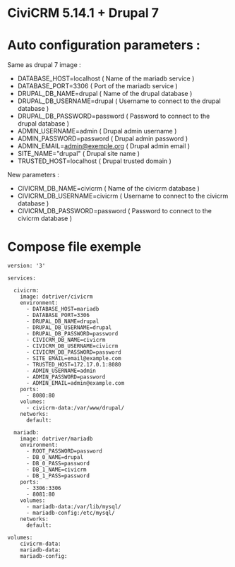 # CiviCRM 5.14.1 + Drupal 7

# Auto configuration parameters :

Same as drupal 7 image :

- DATABASE_HOST=localhost       ( Name of the mariadb service )
- DATABASE_PORT=3306            ( Port of the mariadb service )
- DRUPAL_DB_NAME=drupal         ( Name of the drupal database )
- DRUPAL_DB_USERNAME=drupal     ( Username to connect to the drupal database )
- DRUPAL_DB_PASSWORD=password   ( Password to connect to the drupal database )
- ADMIN_USERNAME=admin          ( Drupal admin username )
- ADMIN_PASSWORD=password       ( Drupal admin password )
- ADMIN_EMAIL=admin@exemple.org ( Drupal admin email )
- SITE_NAME="drupal"            ( Drupal site name )
- TRUSTED_HOST=localhost        ( Drupal trusted domain )

New parameters :

- CIVICRM_DB_NAME=civicrm       ( Name of the civicrm database )
- CIVICRM_DB_USERNAME=civicrm   ( Username to connect to the civicrm database )
- CIVICRM_DB_PASSWORD=password  ( Password to connect to the civicrm database )

# Compose file exemple

```
version: '3'

services:

  civicrm:
    image: dotriver/civicrm
    environment:
      - DATABASE_HOST=mariadb
      - DATABASE_PORT=3306
      - DRUPAL_DB_NAME=drupal
      - DRUPAL_DB_USERNAME=drupal
      - DRUPAL_DB_PASSWORD=password
      - CIVICRM_DB_NAME=civicrm
      - CIVICRM_DB_USERNAME=civicrm
      - CIVICRM_DB_PASSWORD=password
      - SITE_EMAIL=email@example.com
      - TRUSTED_HOST=172.17.0.1:8080
      - ADMIN_USERNAME=admin
      - ADMIN_PASSWORD=password
      - ADMIN_EMAIL=admin@example.com
    ports:
      - 8080:80
    volumes:
      - civicrm-data:/var/www/drupal/
    networks:
      default:
    
  mariadb:
    image: dotriver/mariadb
    environment:
      - ROOT_PASSWORD=password
      - DB_0_NAME=drupal
      - DB_0_PASS=password
      - DB_1_NAME=civicrm
      - DB_1_PASS=password
    ports:
      - 3306:3306
      - 8081:80
    volumes:
      - mariadb-data:/var/lib/mysql/
      - mariadb-config:/etc/mysql/
    networks:
      default:
    
volumes:
    civicrm-data:
    mariadb-data:
    mariadb-config:
    
```